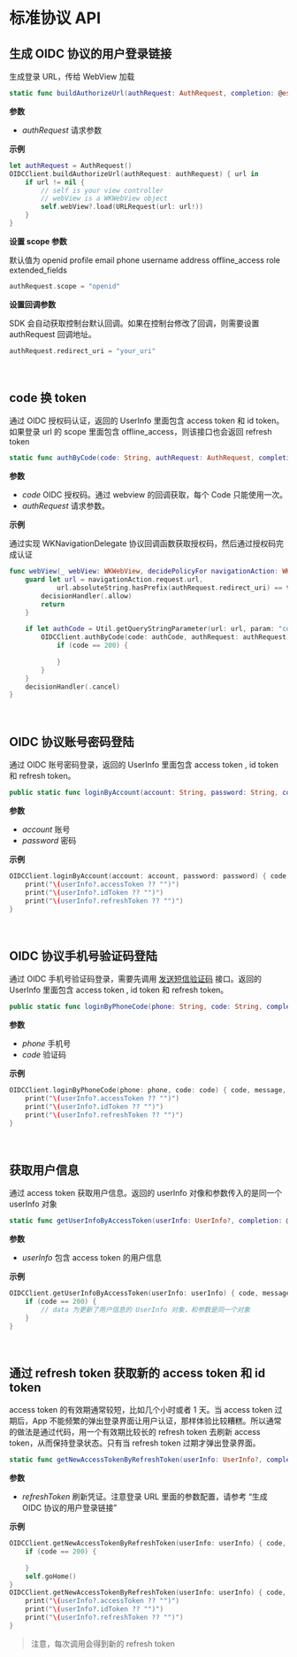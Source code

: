 # 标准协议 API

<LastUpdated/>

## 生成 OIDC 协议的用户登录链接

生成登录 URL，传给 WebView 加载

```swift
static func buildAuthorizeUrl(authRequest: AuthRequest, completion: @escaping (URL?) -> Void)
```

**参数**
* *authRequest* 请求参数

**示例**

```swift
let authRequest = AuthRequest()
OIDCClient.buildAuthorizeUrl(authRequest: authRequest) { url in
    if url != nil {
        // self is your view controller
        // webView is a WKWebView object
        self.webView?.load(URLRequest(url: url!))
    }
}
```

**设置 scope 参数**

默认值为 openid profile email phone username address offline_access role extended_fields

```swift
authRequest.scope = "openid"
```

**设置回调参数**

SDK 会自动获取控制台默认回调。如果在控制台修改了回调，则需要设置 authRequest 回调地址。

```swift
authRequest.redirect_uri = "your_uri"
```

<br>

## code 换 token

通过 OIDC 授权码认证，返回的 UserInfo 里面包含 access token 和 id token。如果登录 url 的 scope 里面包含 offline_access，则该接口也会返回 refresh token

```swift
static func authByCode(code: String, authRequest: AuthRequest, completion: @escaping(Int, String?, UserInfo?) -> Void)
```

**参数**

* *code* OIDC 授权码。通过 webview 的回调获取，每个 Code 只能使用一次。
* *authRequest* 请求参数。

**示例**

通过实现 WKNavigationDelegate 协议回调函数获取授权码，然后通过授权码完成认证

```swift
func webView(_ webView: WKWebView, decidePolicyFor navigationAction: WKNavigationAction, decisionHandler: @escaping (WKNavigationActionPolicy) -> Void) {
    guard let url = navigationAction.request.url,
            url.absoluteString.hasPrefix(authRequest.redirect_uri) == true else {
        decisionHandler(.allow)
        return
    }
    
    if let authCode = Util.getQueryStringParameter(url: url, param: "code") {
        OIDCClient.authByCode(code: authCode, authRequest: authRequest) { code, message, userInfo in
            if (code == 200) {
                
            }
        }
    }
    decisionHandler(.cancel)
}
```

<br>

## OIDC 协议账号密码登陆

通过 OIDC 账号密码登录，返回的 UserInfo 里面包含 access token , id token 和 refresh token。

```swift
public static func loginByAccount(account: String, password: String, completion: @escaping(Int, String?, UserInfo?) -> Void)
```

**参数**

* *account* 账号
* *password* 密码

**示例**

```swift
OIDCClient.loginByAccount(account: account, password: password) { code,  message,  userInfo in
    print("\(userInfo?.accessToken ?? "")")
    print("\(userInfo?.idToken ?? "")")
    print("\(userInfo?.refreshToken ?? "")")
}
```

<br>

## OIDC 协议手机号验证码登陆

通过 OIDC 手机号验证码登录，需要先调用 [发送短信验证码](reference-new/Mobile-and-client-applications/sdk-for-ios/authentication/#发送短信验证码) 接口。返回的 UserInfo 里面包含 access token , id token 和 refresh token。

```swift
public static func loginByPhoneCode(phone: String, code: String, completion: @escaping(Int, String?, UserInfo?) -> Void)
```

**参数**

* *phone* 手机号
* *code* 验证码

**示例**

```swift
OIDCClient.loginByPhoneCode(phone: phone, code: code) { code, message, userInfo in
    print("\(userInfo?.accessToken ?? "")")
    print("\(userInfo?.idToken ?? "")")
    print("\(userInfo?.refreshToken ?? "")")
}
```

<br>

## 获取用户信息

通过 access token 获取用户信息。返回的 userInfo 对像和参数传入的是同一个 userInfo 对象

```swift
static func getUserInfoByAccessToken(userInfo: UserInfo?, completion: @escaping(Int, String?, UserInfo?) -> Void)
```

**参数**

* *userInfo* 包含 access token 的用户信息

**示例**

```swift
OIDCClient.getUserInfoByAccessToken(userInfo: userInfo) { code, message, data in
    if (code == 200) {
        // data 为更新了用户信息的 UserInfo 对象，和参数是同一个对象
    }
}
```

<br>

## 通过 refresh token 获取新的 access token 和 id token

access token 的有效期通常较短，比如几个小时或者 1 天。当 access token 过期后，App 不能频繁的弹出登录界面让用户认证，那样体验比较糟糕。所以通常的做法是通过代码，用一个有效期比较长的 refresh token 去刷新 access token，从而保持登录状态。只有当 refresh token 过期才弹出登录界面。

```swift
static func getNewAccessTokenByRefreshToken(userInfo: UserInfo?, completion: @escaping(Int, String?, UserInfo?) -> Void)
```

**参数**

* *refreshToken* 刷新凭证。注意登录 URL 里面的参数配置，请参考 “生成 OIDC 协议的用户登录链接”

**示例**

```swift
OIDCClient.getNewAccessTokenByRefreshToken(userInfo: userInfo) { code, message, userInfo in
    if (code == 200) {
        
    }
    self.goHome()
}
OIDCClient.getNewAccessTokenByRefreshToken(userInfo: userInfo) { code, message, userInfo in
    print("\(userInfo?.accessToken ?? "")")
    print("\(userInfo?.idToken ?? "")")
    print("\(userInfo?.refreshToken ?? "")")
}
```

>注意，每次调用会得到新的 refresh token

<br>
